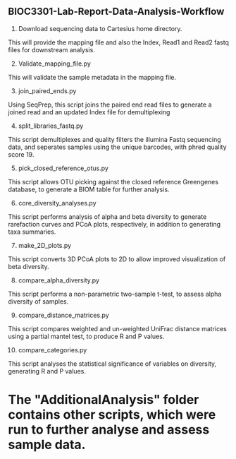 ## BIOC3301-Lab-Report-Data-Analysis-Workflow

1.	Download sequencing data to Cartesius home directory. 

 This will provide the mapping file and also the Index, Read1 and Read2 fastq files for downstream analysis. 

2.  Validate_mapping_file.py

 This will validate the sample metadata in the mapping file.

3.	join_paired_ends.py

 Using SeqPrep, this script joins the paired end read files to generate a joined read and an updated Index file for demultiplexing

4.  split_libraries_fastq.py 

 This script demultiplexes and quality filters the illumina Fastq sequencing data, and seperates samples using the unique barcodes, with phred quality score 19. 

5.	pick_closed_reference_otus.py

 This script allows OTU picking against the closed reference Greengenes database, to generate a BIOM table for further analysis. 

6.	core_diversity_analyses.py

 This script performs analysis of alpha and beta diversity to generate rarefaction curves and PCoA plots, respectively, in addition to generating taxa summaries.

7.	make_2D_plots.py

 This script converts 3D PCoA plots to 2D to allow improved visualization of beta diversity.

8.	compare_alpha_diversity.py 

 This script performs a non-parametric two-sample t-test, to assess alpha diversity of samples.

9.	compare_distance_matrices.py

 This script compares weighted and un-weighted UniFrac distance matrices using a partial mantel test, to produce R and P values.

10.	compare_categories.py

 This script analyses the statistical significance of variables on diversity, generating R and P values. 


# The "AdditionalAnalysis" folder contains other scripts, which were run to further analyse and assess sample data.  
